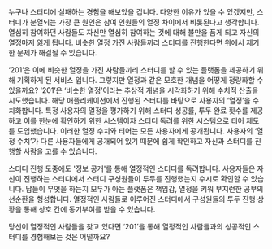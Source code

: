

누구나 스터디에 실패하는 경험을 해보았을 겁니다. 다양한 이유가 있을 수 있겠지만, 스터디가 분열되는 가장 큰 원인은 참여 인원들의 열정 차이에서 비롯된다고 생각합니다. 열심히 참여하던 사람들도 자신만 열심히 참여하는 것에 대해 불만을 품게 되고 자신의 열정마저 잃게 됩니다. 비슷한 열정 가진 사람들끼리 스터디를 진행한다면 위에서 제기한 문제가 해결될 수 있습니다.

‘201’은 이에 비슷한 열정을 가진 사람들끼리 스터디를 할 수 있는 플랫폼을 제공하기 위해 기획하게 된 서비스 입니다. 그렇지만 열정과 같은 모호한 개념을 어떻게 정량화할 수 있을까요? ‘201’은 ‘비슷한 열정’이라는 추상적 개념을 시각화하기 위해 수치적 산출을 시도했습니다. 해당 애플리케이션에서 진행된 스터디를 바탕으로 사용자의 ‘열정’을 수치화합니다. 특정 사용자의 열정을 평가하기 위해 스터디 성공률, 투두 완료 횟수를 제공하고 이를 한눈에 확인하기 위한 시스템이자 스터디 독려를 위한 시스템으로 티어 제도를 도입했습니다. 이러한 열정 수치와 티어는 모든 사용자에게 공개됩니다. 사용자의 ‘열정 수치’가 다른 사용자들에게 공개되어 있기 때문에 쉽게 확인하고 자신과 스터디를 진행할 사람을 고를 수 있습니다.

스터디 진행 도중에도 '정보 공개'를 통해 열정적인 스터디를 독려합니다. 사용자들은 자신이 진행하는 스터디에서 스터디 구성원들이 투두를 진행했는지 수시로 확인할 수 있습니다. 남들이 무엇을 하는지 모두가 아는 플랫폼은 책임감, 열정을 키워 부지런한 공부의 선순환을 형성합니다. 열정적인 사람들로 이루어진 스터디에서 구성원들의 투두 진행 상황을 통해 상호 간에 동기부여를 받을 수 있습니다.

당신이 열정적인 사람들을 찾고 있다면 ‘201’을 통해 열정적인 사람들과의 성공적인 스터디를 경험해보는 것은 어떨까요?
